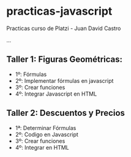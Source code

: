 # practicas-javascript
Practicas curso de Platzi - Juan David Castro

...

## Taller 1: Figuras Geométricas:

- 1º: Fórmulas
- 2º: Implementar fórmulas en javascript
- 3º: Crear funciones
- 4º: Integrar Javascript en HTML

## Taller 2: Descuentos y Precios

- 1ª: Determinar Fórmulas
- 2º: Codigo en Javascript
- 3º: Crear funciones
- 4º: Integrar en HTML
